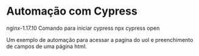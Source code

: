 # Automação com Cypress

nginx-1.17.10
Comando para iniciar 
  cypress npx cypress open

Um exemplo de automação para acessar a pagina do uol e preenchimento de campos de uma página html.
